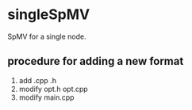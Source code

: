 # singleSpMV
SpMV for a single node.


## procedure for adding a new format
1. add .cpp .h
1. modify opt.h opt.cpp
1. modify main.cpp
